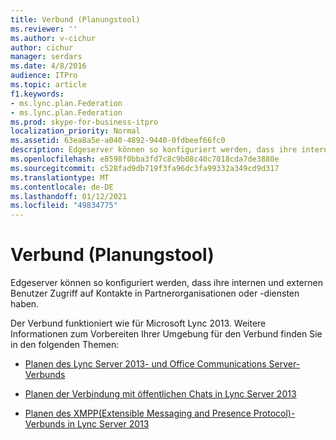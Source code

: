 ```yaml
---
title: Verbund (Planungstool)
ms.reviewer: ''
ms.author: v-cichur
author: cichur
manager: serdars
ms.date: 4/8/2016
audience: ITPro
ms.topic: article
f1.keywords:
- ms.lync.plan.Federation
- ms.lync.plan.Federation
ms.prod: skype-for-business-itpro
localization_priority: Normal
ms.assetid: 63ea8a5e-a040-4892-9440-0fdbeef66fc0
description: Edgeserver können so konfiguriert werden, dass ihre internen und externen Benutzer Zugriff auf Kontakte in Partnerorganisationen oder -diensten haben.
ms.openlocfilehash: e8598f0bba3fd7c8c9b08c40c7018cda7de3880e
ms.sourcegitcommit: c528fad9db719f3fa96dc3fa99332a349cd9d317
ms.translationtype: MT
ms.contentlocale: de-DE
ms.lasthandoff: 01/12/2021
ms.locfileid: "49834775"
---
```

# <a name="federation-planning-tool"></a>Verbund (Planungstool)
 
Edgeserver können so konfiguriert werden, dass ihre internen und externen Benutzer Zugriff auf Kontakte in Partnerorganisationen oder -diensten haben.
  
 Der Verbund funktioniert wie für Microsoft Lync 2013. Weitere Informationen zum Vorbereiten Ihrer Umgebung für den Verbund finden Sie in den folgenden Themen:
  
- [Planen des Lync Server 2013- und Office Communications Server-Verbunds](https://technet.microsoft.com/library/jj205335%28v=ocs.15%29.aspx)
    
- [Planen der Verbindung mit öffentlichen Chats in Lync Server 2013](https://technet.microsoft.com/library/jj205349%28v=ocs.15%29.aspx)
    
- [Planen des XMPP(Extensible Messaging and Presence Protocol)-Verbunds in Lync Server 2013](https://technet.microsoft.com/library/jj205107%28v=ocs.15%29.aspx)
    

